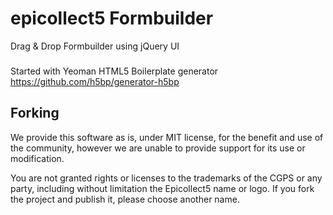 # epicollect5 Formbuilder
Drag & Drop Formbuilder using jQuery UI

###
Started with Yeoman HTML5 Boilerplate generator https://github.com/h5bp/generator-h5bp

## Forking

We provide this software as is, under MIT license, for the benefit and use of the community, however we are unable to
provide support for its use or modification.

You are not granted rights or licenses to the trademarks of the CGPS or any party, including without limitation the
Epicollect5 name or logo.
If you fork the project and publish it, please choose another name.
